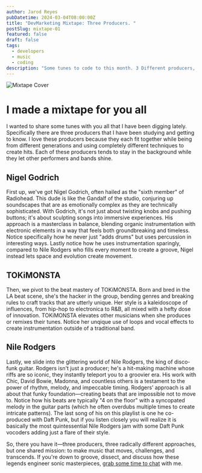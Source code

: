 ```yaml
---
author: Jarod Reyes
pubDatetime: 2024-03-04T08:00:00Z
title: "DevMarketing Mixtape: Three Producers. "
postSlug: mixtape-01
featured: false
draft: false
tags:
  - developers
  - music
  - coding
description: "Some tunes to code to this month. 3 Different producers, 3 different styles."
---
```


![Mixtape Cover](/mixtape-01-sm.png "Mixtape cover: Three Producers")

# I made a mixtape for you all

I wanted to share some tunes with you all that I have been digging lately. Specifically there are three producers that I have been studying and getting to know. I love these producers because they each fit together while being from different generations and using completely different techniques to create hits. Each of these producers tends to stay in the background while they let other performers and bands shine.

## Nigel Godrich

First up, we've got Nigel Godrich, often hailed as the "sixth member" of Radiohead. This dude is like the Gandalf of the studio, conjuring up soundscapes that are as emotionally complex as they are technically sophisticated. With Godrich, it's not just about twisting knobs and pushing buttons; it's about sculpting songs into immersive experiences. His approach is a masterclass in balance, blending organic instrumentation with electronic elements in a way that feels both groundbreaking and timeless. Notice specifically how he never just "adds drums" but uses percussion in interesting ways. Lastly notice how he uses instrumentation sparingly, compared to Nile Rodgers who fills every moment to create a groove, Nigel instead lets space and evolution create movement.

## TOKiMONSTA

Then, we pivot to the beat mastery of TOKiMONSTA. Born and bred in the LA beat scene, she's the hacker in the group, bending genres and breaking rules to craft tracks that are utterly unique. Her style is a kaleidoscope of influences, from hip-hop to electronica to R&B, all mixed with a hefty dose of innovation. TOKiMONSTA elevates other musicians when she produces or remixes their tunes. Notice her unqique use of loops and vocal effects to create instrumentation outside of a traditional band.

## Nile Rodgers

Lastly, we slide into the glittering world of Nile Rodgers, the king of disco-funk guitar. Rodgers isn't just a producer; he's a hit-making machine whose riffs are so iconic, they instantly teleport you to a groovier era. His work with Chic, David Bowie, Madonna, and countless others is a testament to the power of rhythm, melody, and impeccable timing. Rodgers’ approach is all about that funky foundation—creating beats that are impossible not to move to. Notice how his beats are typically "4 on the floor" with a syncopated melody in the guitar parts (which he often overdubs multiple times to create intricate patterns). The last song of his on this playlist is one he co-produced with Daft Punk, but if you listen closely you will realize it is basically the most quintessential Nile Rodgers jam with some Daft Punk vocoders adding just a flare of their style.

So, there you have it—three producers, three radically different approaches, but one shared mission: to make music that moves, challenges, and transcends. If you're down to groove, dissect, and discuss how these legends engineer sonic masterpieces, [grab some time to chat](https://calendly.com/jarod-reyes) with me.

